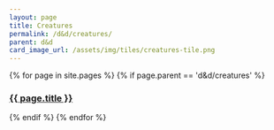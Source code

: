 ```yaml
---
layout: page
title: Creatures
permalink: /d&d/creatures/
parent: d&d
card_image_url: /assets/img/tiles/creatures-tile.png
---
```


{% for page in site.pages %}
{% if page.parent == 'd&d/creatures' %}
  <div>
    <a class="havok-design-system-blog-card" href="{{ page.url | relative_url }}">
      <div class="havok-design-blog-card-content">
        <h3>
          {{ page.title }}
        </h3>
      </div>
    </a>
  </div>
{% endif %}
{% endfor %}
